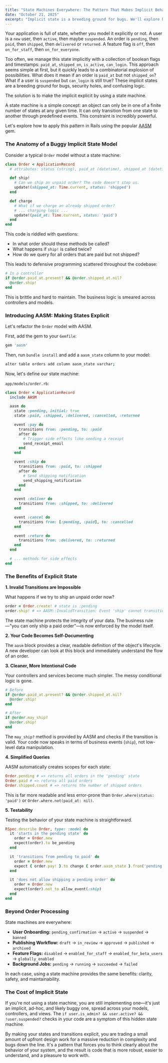 ```yaml
---
title: "State Machines Everywhere: The Pattern That Makes Implicit Behavior Explicit"
date: "October 21, 2025"
excerpt: "Implicit state is a breeding ground for bugs. We'll explore how explicitly modeling state transitions with state machines solves common problems in order processing, user onboarding, and feature flags, making your code easier to reason about, test, and debug."
---
```


Your application is full of state, whether you model it explicitly or not. A user is a `new` user, then `active`, then maybe `suspended`. An order is `pending`, then `paid`, then `shipped`, then `delivered` or `returned`. A feature flag is `off`, then `on_for_staff`, then `on_for_everyone`.

Too often, we manage this state implicitly with a collection of boolean flags and timestamps: `paid_at`, `shipped_on`, `is_active`, `can_login`. This approach seems simple at first, but it quickly leads to a combinatorial explosion of possibilities. What does it mean if an order is `paid_at` but not `shipped_on`? What if a user is `suspended` but `can_login` is still true? These implicit states are a breeding ground for bugs, security holes, and confusing logic.

The solution is to make the implicit explicit by using a state machine.

A state machine is a simple concept: an object can only be in one of a finite number of states at any given time. It can only transition from one state to another through predefined events. This constraint is incredibly powerful.

Let's explore how to apply this pattern in Rails using the popular [AASM](https://github.com/aasm/aasm) gem.

### The Anatomy of a Buggy Implicit State Model

Consider a typical `Order` model without a state machine:

```ruby
class Order < ApplicationRecord
  # attributes: status (string), paid_at (datetime), shipped_at (datetime)

  def ship!
    # Can we ship an unpaid order? The code doesn't stop us.
    update!(shipped_at: Time.current, status: 'shipped')
  end

  def charge
    # What if we charge an already shipped order?
    # ... charging logic ...
    update!(paid_at: Time.current, status: 'paid')
  end
end
```

This code is riddled with questions:
*   In what order should these methods be called?
*   What happens if `ship!` is called twice?
*   How do we query for all orders that are paid but not shipped?

This leads to defensive programming scattered throughout the codebase:

```ruby
# In a controller
if @order.paid_at.present? && @order.shipped_at.nil?
  @order.ship!
end
```

This is brittle and hard to maintain. The business logic is smeared across controllers and models.

### Introducing AASM: Making States Explicit

Let's refactor the `Order` model with AASM.

First, add the gem to your `Gemfile`:
```ruby
gem 'aasm'
```

Then, run `bundle install` and add a `aasm_state` column to your model:
```bash
alter table orders add column aasm_state varchar;
```

Now, let's define our state machine:

`app/models/order.rb`:
```ruby
class Order < ApplicationRecord
  include AASM

  aasm do
    state :pending, initial: true
    state :paid, :shipped, :delivered, :cancelled, :returned

    event :pay do
      transitions from: :pending, to: :paid
      after do
        # Trigger side effects like sending a receipt
        send_receipt_email
      end
    end

    event :ship do
      transitions from: :paid, to: :shipped
      after do
        # Send shipping notification
        send_shipping_notification
      end
    end

    event :deliver do
      transitions from: :shipped, to: :delivered
    end

    event :cancel do
      transitions from: [:pending, :paid], to: :cancelled
    end

    event :return do
      transitions from: :delivered, to: :returned
    end
  end

  # ... methods for side effects
end
```

### The Benefits of Explicit State

**1. Invalid Transitions are Impossible**

What happens if we try to ship an unpaid order now?

```ruby
order = Order.create! # state is :pending
order.ship! # => AASM::InvalidTransition: Event 'ship' cannot transition from 'pending'.
```

The state machine protects the integrity of your data. The business rule—"you can only ship a paid order"—is now enforced by the model itself.

**2. Your Code Becomes Self-Documenting**

The `aasm` block provides a clear, readable definition of the object's lifecycle. A new developer can look at this block and immediately understand the flow of an order.

**3. Cleaner, More Intentional Code**

Your controllers and services become much simpler. The messy conditional logic is gone.

```ruby
# Before
if @order.paid_at.present? && @order.shipped_at.nil?
  @order.ship!
end

# After
if @order.may_ship?
  @order.ship!
end
```

The `may_ship?` method is provided by AASM and checks if the transition is valid. Your code now speaks in terms of business events (`ship`), not low-level data manipulation.

**4. Simplified Queries**

AASM automatically creates scopes for each state:

```ruby
Order.pending # => returns all orders in the 'pending' state
Order.paid # => returns all paid orders
Order.shipped.count # => returns the number of shipped orders
```

This is far more readable and less error-prone than `Order.where(status: 'paid')` or `Order.where.not(paid_at: nil)`.

**5. Testability**

Testing the behavior of your state machine is straightforward.

```ruby
RSpec.describe Order, type: :model do
  it 'starts in the pending state' do
    order = Order.new
    expect(order).to be_pending
  end

  it 'transitions from pending to paid' do
    order = Order.new
    expect { order.pay! }.to change { order.aasm_state }.from('pending').to('paid')
  end

  it 'does not allow shipping a pending order' do
    order = Order.new
    expect(order).not_to allow_event(:ship)
  end
end
```

### Beyond Order Processing

State machines are everywhere:

*   **User Onboarding:** `pending_confirmation` -> `active` -> `suspended` -> `banned`
*   **Publishing Workflow:** `draft` -> `in_review` -> `approved` -> `published` -> `archived`
*   **Feature Flags:** `disabled` -> `enabled_for_staff` -> `enabled_for_beta_users` -> `globally_enabled`
*   **Background Jobs:** `pending` -> `running` -> `succeeded` -> `failed`

In each case, using a state machine provides the same benefits: clarity, safety, and maintainability.

### The Cost of Implicit State

If you're not using a state machine, you are still implementing one—it's just an implicit, ad-hoc, and likely buggy one, spread across your models, controllers, and views. The `if user.is_admin? && user.active? && !user.suspended?` checks in your code are a symptom of this hidden state machine.

By making your states and transitions explicit, you are trading a small amount of upfront design work for a massive reduction in complexity and bugs down the line. It's a pattern that forces you to think clearly about the behavior of your system, and the result is code that is more robust, easier to understand, and a pleasure to work with.
